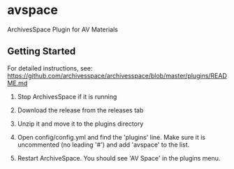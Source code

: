 avspace
=======

ArchivesSpace Plugin for AV Materials


## Getting Started

For detailed instructions, see:
     https://github.com/archivesspace/archivesspace/blob/master/plugins/README.md

1. Stop ArchivesSpace if it is running

2. Download the release from the releases tab

3. Unzip it and move it to the plugins directory

4. Open config/config.yml and find the 'plugins' line. Make sure it is uncommented (no leading '#') and add 'avspace' to the list.

5. Restart ArchiveSpace. You should see 'AV Space' in the plugins menu.


